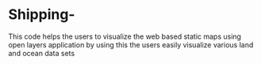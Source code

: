 # Shipping-
<p> This code helps the users to visualize the web based static maps using open layers application by using this the users easily visualize various land and ocean data sets </p>
